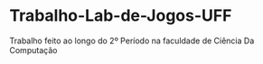 # Trabalho-Lab-de-Jogos-UFF
Trabalho feito ao longo do 2º Período na faculdade de Ciência Da Computação
